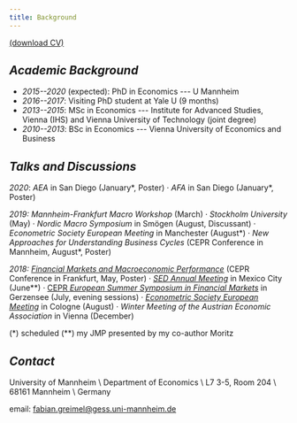 ```yaml
---
title: Background
---
```


[(download CV)](/static/CV.pdf)

## _Academic Background_

* _2015--2020_ (expected): PhD in Economics --- U Mannheim
* _2016--2017_: Visiting PhD student at Yale U (9 months)
* _2013--2015_: MSc in Economics --- Institute for Advanced Studies, Vienna (IHS) and Vienna University of Technology (joint degree)
* _2010--2013_: BSc in Economics --- Vienna University of Economics and Business


## _Talks and Discussions_

_2020_: _AEA_ in San Diego (January\*, Poster)
· _AFA_ in San Diego (January\*, Poster)

_2019:_ _Mannheim-Frankfurt Macro Workshop_ (March)
 · _Stockholm University_ (May)
 · _Nordic Macro Symposium_ in Smögen (August, Discussant)
 · _Econometric Society European Meeting_ in Manchester (August\*) 
 · _New Approaches for Understanding Business Cycles_ (CEPR Conference in Mannheim, August\*, Poster)

_2018:_ [_Financial Markets and Macroeconomic Performance_](https://safe-frankfurt.de/fileadmin/user_upload/editor_common/Events/2018_DFG/Program_Macro_2018.pdf) (CEPR Conference in Frankfurt, May, Poster)
· [_SED Annual Meeting_](https://editorialexpress.com/conference/SED2018/program/SED2018.html#160) in Mexico City (June\*\*)
· [CEPR _European Summer Symposium in Financial Markets_](https://cepr.org/5689) in Gerzensee (July, evening sessions)
· [_Econometric Society European Meeting_](https://editorialexpress.com/conference/EEAESEM2018/program/EEAESEM2018.html#196) in Cologne (August)
· _Winter Meeting of the Austrian Economic Association_ in Vienna (December)

(*) scheduled
(**) my JMP presented by my co-author Moritz

## _Contact_

University of Mannheim \\
Department of Economics \\
L7 3-5, Room 204 \\
68161 Mannheim \\
Germany

email: fabian.greimel@gess.uni-mannheim.de
